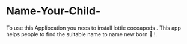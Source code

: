 # Name-Your-Child-

To use this Appliocation you nees to install lottie cocoapods .
This app helps people to find the suitable name to name new born 👶 !.

